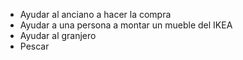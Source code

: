 
- Ayudar al anciano a hacer la compra
- Ayudar a una persona a montar un mueble del IKEA
- Ayudar al granjero
- Pescar


